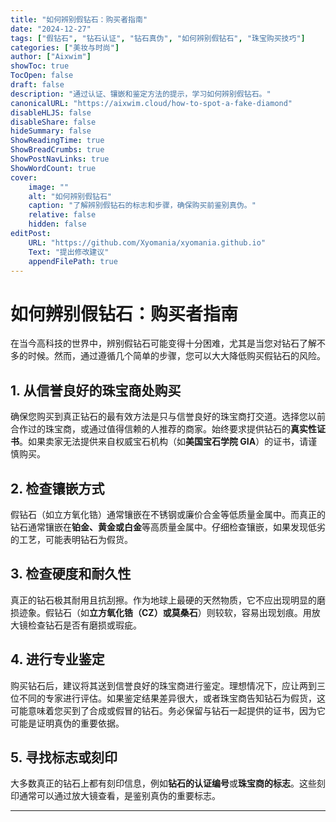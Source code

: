```yaml
---
title: "如何辨别假钻石：购买者指南"
date: "2024-12-27"
tags: ["假钻石", "钻石认证", "钻石真伪", "如何辨别假钻石", "珠宝购买技巧"]
categories: ["美妆与时尚"]
author: ["Aixwim"]
showToc: true
TocOpen: false
draft: false
description: "通过认证、镶嵌和鉴定方法的提示，学习如何辨别假钻石。"
canonicalURL: "https://aixwim.cloud/how-to-spot-a-fake-diamond"
disableHLJS: false
disableShare: false
hideSummary: false
ShowReadingTime: true
ShowBreadCrumbs: true
ShowPostNavLinks: true
ShowWordCount: true
cover:
    image: ""
    alt: "如何辨别假钻石"
    caption: "了解辨别假钻石的标志和步骤，确保购买前鉴别真伪。"
    relative: false
    hidden: false
editPost:
    URL: "https://github.com/Xyomania/xyomania.github.io"
    Text: "提出修改建议"
    appendFilePath: true
---
```


# 如何辨别假钻石：购买者指南

在当今高科技的世界中，辨别假钻石可能变得十分困难，尤其是当您对钻石了解不多的时候。然而，通过遵循几个简单的步骤，您可以大大降低购买假钻石的风险。

## 1. **从信誉良好的珠宝商处购买**

确保您购买到真正钻石的最有效方法是只与信誉良好的珠宝商打交道。选择您以前合作过的珠宝商，或通过值得信赖的人推荐的商家。始终要求提供钻石的**真实性证书**。如果卖家无法提供来自权威宝石机构（如**美国宝石学院 GIA**）的证书，请谨慎购买。

## 2. **检查镶嵌方式**

假钻石（如立方氧化锆）通常镶嵌在不锈钢或廉价合金等低质量金属中。而真正的钻石通常镶嵌在**铂金、黄金或白金**等高质量金属中。仔细检查镶嵌，如果发现低劣的工艺，可能表明钻石为假货。

## 3. **检查硬度和耐久性**

真正的钻石极其耐用且抗刮擦。作为地球上最硬的天然物质，它不应出现明显的磨损迹象。假钻石（如**立方氧化锆（CZ）**或**莫桑石**）则较软，容易出现划痕。用放大镜检查钻石是否有磨损或瑕疵。

## 4. **进行专业鉴定**

购买钻石后，建议将其送到信誉良好的珠宝商进行鉴定。理想情况下，应让两到三位不同的专家进行评估。如果鉴定结果差异很大，或者珠宝商告知钻石为假货，这可能意味着您买到了合成或假冒的钻石。务必保留与钻石一起提供的证书，因为它可能是证明真伪的重要依据。

## 5. **寻找标志或刻印**

大多数真正的钻石上都有刻印信息，例如**钻石的认证编号**或**珠宝商的标志**。这些刻印通常可以通过放大镜查看，是鉴别真伪的重要标志。

---
